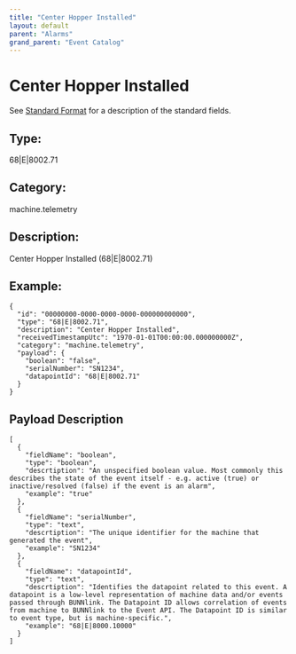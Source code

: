 ```yaml
---
title: "Center Hopper Installed"
layout: default
parent: "Alarms"
grand_parent: "Event Catalog"
---
```


# Center Hopper Installed

See [Standard Format](/event-subscriptions/event-format) for a description of the standard fields.

## Type:

68\|E\|8002.71

## Category:

machine.telemetry

## Description: 

Center Hopper Installed (68\|E\|8002.71)

## Example:

```
{
  "id": "00000000-0000-0000-0000-000000000000",
  "type": "68|E|8002.71",
  "description": "Center Hopper Installed",
  "receivedTimestampUtc": "1970-01-01T00:00:00.000000000Z",
  "category": "machine.telemetry",
  "payload": {
    "boolean": "false",
    "serialNumber": "SN1234",
    "datapointId": "68|E|8002.71"
  }
}
```

## Payload Description

```
[
  {
    "fieldName": "boolean",
    "type": "boolean",
    "descrtiption": "An unspecified boolean value. Most commonly this describes the state of the event itself - e.g. active (true) or inactive/resolved (false) if the event is an alarm",
    "example": "true"
  },
  {
    "fieldName": "serialNumber",
    "type": "text",
    "descrtiption": "The unique identifier for the machine that generated the event",
    "example": "SN1234"
  },
  {
    "fieldName": "datapointId",
    "type": "text",
    "descrtiption": "Identifies the datapoint related to this event. A datapoint is a low-level representation of machine data and/or events passed through BUNNlink. The Datapoint ID allows correlation of events from machine to BUNNlink to the Event API. The Datapoint ID is similar to event type, but is machine-specific.",
    "example": "68|E|8000.10000"
  }
]
```

